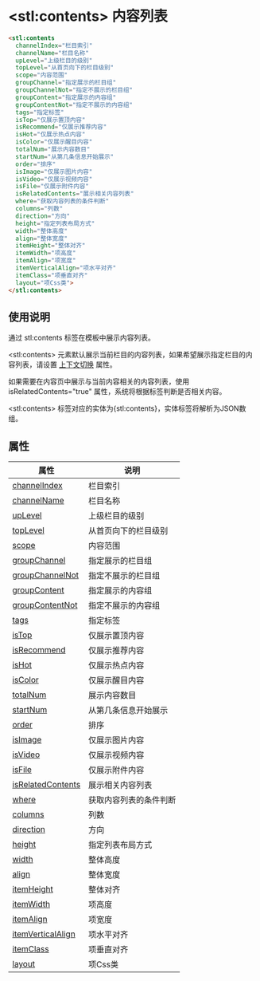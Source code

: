 ﻿# &lt;stl:contents&gt; 内容列表

```html
<stl:contents
  channelIndex="栏目索引"
  channelName="栏目名称"
  upLevel="上级栏目的级别"
  topLevel="从首页向下的栏目级别"
  scope="内容范围"
  groupChannel="指定展示的栏目组"
  groupChannelNot="指定不展示的栏目组"
  groupContent="指定展示的内容组"
  groupContentNot="指定不展示的内容组"
  tags="指定标签"
  isTop="仅展示置顶内容"
  isRecommend="仅展示推荐内容"
  isHot="仅展示热点内容"
  isColor="仅展示醒目内容"
  totalNum="展示内容数目"
  startNum="从第几条信息开始展示"
  order="排序"
  isImage="仅展示图片内容"
  isVideo="仅展示视频内容"
  isFile="仅展示附件内容"
  isRelatedContents="展示相关内容列表"
  where="获取内容列表的条件判断"
  columns="列数"
  direction="方向"
  height="指定列表布局方式"
  width="整体高度"
  align="整体宽度"
  itemHeight="整体对齐"
  itemWidth="项高度"
  itemAlign="项宽度"
  itemVerticalAlign="项水平对齐"
  itemClass="项垂直对齐"
  layout="项Css类">
</stl:contents>
```

## 使用说明

通过 stl:contents 标签在模板中展示内容列表。

&lt;stl:contents&gt; 元素默认展示当前栏目的内容列表，如果希望展示指定栏目的内容列表，请设置 [上下文切换](/context?id=通过属性切换上下文) 属性。

如果需要在内容页中展示与当前内容相关的内容列表，使用 isRelatedContents="true" 属性，系统将根据标签判断是否相关内容。

&lt;stl:contents&gt; 标签对应的实体为{stl:contents}，实体标签将解析为JSON数组。

## 属性

| 属性                                                          | 说明                   |
| ------------------------------------------------------------- | ---------------------- |
| [channelIndex](contents/attributes?id=channelIndex)           | 栏目索引               |
| [channelName](contents/attributes?id=channelName)             | 栏目名称               |
| [upLevel](contents/attributes?id=upLevel)                     | 上级栏目的级别         |
| [topLevel](contents/attributes?id=topLevel)                   | 从首页向下的栏目级别   |
| [scope](contents/attributes?id=scope)                         | 内容范围               |
| [groupChannel](contents/attributes?id=groupChannel)           | 指定展示的栏目组       |
| [groupChannelNot](contents/attributes?id=groupChannelNot)     | 指定不展示的栏目组     |
| [groupContent](contents/attributes?id=groupContent)           | 指定展示的内容组       |
| [groupContentNot](contents/attributes?id=groupContentNot)     | 指定不展示的内容组     |
| [tags](contents/attributes?id=tags)                           | 指定标签               |
| [isTop](contents/attributes?id=isTop)                         | 仅展示置顶内容         |
| [isRecommend](contents/attributes?id=isRecommend)             | 仅展示推荐内容         |
| [isHot](contents/attributes?id=isHot)                         | 仅展示热点内容         |
| [isColor](contents/attributes?id=isColor)                     | 仅展示醒目内容         |
| [totalNum](contents/attributes?id=totalNum)                   | 展示内容数目           |
| [startNum](contents/attributes?id=startNum)                   | 从第几条信息开始展示   |
| [order](contents/attributes?id=order)                         | 排序                   |
| [isImage](contents/attributes?id=isImage)                     | 仅展示图片内容         |
| [isVideo](contents/attributes?id=isVideo)                     | 仅展示视频内容         |
| [isFile](contents/attributes?id=isFile)                       | 仅展示附件内容         |
| [isRelatedContents](contents/attributes?id=isRelatedContents) | 展示相关内容列表       |
| [where](contents/attributes?id=where)                         | 获取内容列表的条件判断 |
| [columns](contents/attributes?id=columns)                     | 列数                   |
| [direction](contents/attributes?id=direction)                 | 方向                   |
| [height](contents/attributes?id=height)                       | 指定列表布局方式       |
| [width](contents/attributes?id=width)                         | 整体高度               |
| [align](contents/attributes?id=align)                         | 整体宽度               |
| [itemHeight](contents/attributes?id=itemHeight)               | 整体对齐               |
| [itemWidth](contents/attributes?id=itemWidth)                 | 项高度                 |
| [itemAlign](contents/attributes?id=itemAlign)                 | 项宽度                 |
| [itemVerticalAlign](contents/attributes?id=itemVerticalAlign) | 项水平对齐             |
| [itemClass](contents/attributes?id=itemClass)                 | 项垂直对齐             |
| [layout](contents/attributes?id=layout)                       | 项Css类                |